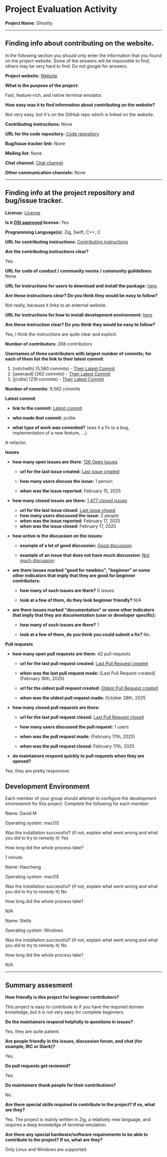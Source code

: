 # Project Evaluation Activity



__Project Name:__  Ghostty


---

## Finding info about contributing on the website.

In the following section you should only enter the information that you
found on the project website. Some of the answers will be impossible to find, others
may be very hard to find. Do not _google_ for answers.

__Project website:__ [Website](https://ghostty.org/)


__What is the purpose of the project:__ 

Fast, feature-rich, and native terminal emulator.

__How easy was it to find information about contributing on the website?__ 

Not very easy, but it's on the GitHub repo which is linked on the website.

__Contributing instructions:__ None

__URL for the code repository:__ [Code repository](https://github.com/ghostty-org/ghostty)

__Bug/Issue tracker link:__ None

__Mailing list:__ None

__Chat channel:__ [Chat channel](https://discord.gg/ghostty)

__Other communication channels:__ None

---

## Finding info at the project repository and bug/issue tracker.

__License:__ [License](https://github.com/ghostty-org/ghostty/blob/main/LICENSE)

__Is it [OSI approved](https://opensource.org/licenses/alphabetical) license:__ Yes

__Programming Language(s):__ Zig, Swift, C++, C

__URL for contributing instructions:__ [Contributing instructions](https://github.com/ghostty-org/ghostty/blob/main/CONTRIBUTING.md)

__Are the contributing instructions clear?__ 

Yes.

__URL for code of conduct / community norms / community guildelines:__ None

__URL for instructions for users to download and install the package:__  [here](https://github.com/ghostty-org/ghostty#download). 

__Are these instructions clear? Do you think they would be easy to follow?__ 

Not really, because it links to an external website.

__URL for instructions for how to install development environment:__ [here](https://github.com/ghostty-org/ghostty#developing-ghostty)

__Are these instruction clear? Do you think they would be easy to follow?__

Yes, I think the instructions are quite clear and explicit.

__Number of contributors:__ 288 contributors

__Usernames of three contributors with largest number of commits; for
each of them list the link to their latest commit__:

1. [mitchellh] (5,580 commits) - [Their Latest Commit](https://github.com/ghostty-org/ghostty/commit/16c690370640fc5088f09eaee185b598bdd57345)
1. [qwerasd] (262 commits) - [Their Latest Commit](https://github.com/ghostty-org/ghostty/commit/b624cfe262c817591e7a7e054b66327b80fe4bd0)
1. [jcollie] (219 commits) - [Their Latest Commit](https://github.com/ghostty-org/ghostty/commit/38908e01268298ced33b7b6835e49b8c6d437e12)


__Number of commits:__ 9,562 commits

__Latest commit__ 

- __link to the commit:__ [Latest commit](https://github.com/ghostty-org/ghostty/commit/38908e01268298ced33b7b6835e49b8c6d437e12)

- __who made that commit:__ jcollie

- __what type of work was commited?__ (was it a fix to a bug, implementation of a new feature, ...)

A refactor.

__Issues__

- __how many open issues are there:__ [126 Open Issues](https://github.com/ghostty-org/ghostty/issues)

    - __url for the last issue created:__ [Last issue created](https://github.com/ghostty-org/ghostty/issues/5784)

    - __how many users discuss the issue:__ 1 person
    
    - __when was the issue reported:__ February 15, 2025
    

- __how many closed issues are there:__ [1,477 closed issues](https://github.com/ghostty-org/ghostty/issues?q=is%3Aissue%20state%3Aclosed)
    - __url for the last issue closed:__ [Last issue closed](https://github.com/ghostty-org/ghostty/issues/5838)
    - __how many users discussed the issue:__ 2 people
    - __when was the issue reported:__ February 17, 2025
    - __when was the issue closed:__ February 17, 2025

- __how active is the discussion on the issues:__ 

    - __example of a lot of good discussion:__ [Good discussion](https://github.com/ghostty-org/ghostty/issues/189)
    
    - __example of an issue that does not have much discussion:__ [Not much discussion](https://github.com/ghostty-org/ghostty/issues/1691)



- __are there issues marked "good for newbies", "beginner" or some other indicators that imply that they are good for beginner contributors:__ 

    - __how many of such issues are there?__ 0 issues
    
    - __look at a few of them, do they look beginner friendly?__ N/A



- __are there issues marked "documentation" or some other indicators that imply that they are documentation (user or developer specific):__ 

    - __how many of such issues are there?__ 1
    
    - __look at a few of them, do you think you could submit a fix?__ No.



__Pull requests__

- __how many open pull requests are there:__ 42 pull requests

    - __url for the last pull request created:__ [Last Pull Request created](https://github.com/ghostty-org/ghostty/pull/5866)
    
    - __when was the last pull request made:__ [Last Pull Request created](February 18th, 2025)

    - __url for the oldest pull request created:__ [Oldest Pull Request created](https://github.com/ghostty-org/ghostty/pull/2515)
    
    - __when was the oldest pull request made:__ October 28th, 2025

- __how many closed pull requests are there:__ 

    - __url for the last pull request closed:__ [Last Pull Request closed](https://github.com/ghostty-org/ghostty/pull/5847)
    
    - __how many users discussed the pull request:__ 1 users
    
    - __when was the pull request made:__  (February 17th, 2025)
    
    - __when was the pull request closed:__ February 17th, 2025
    

- __do maintainers respond quickly to pull requests when they are opened?__ 

Yes, they are pretty responsive.


## Development Environment 

Each member of your group should attempt to configure the development environemnt 
for this project. Complete the following for each member:

Name: David M

Operating system: macOS

Was the installation successful? (if not, explain what went wrong and 
what you did to try to remedy it) Yes

How long did the whole process take? 

1 minute.

Name: Haocheng

Operating system: macOS

Was the installation successful? (if not, explain what went wrong and 
what you did to try to remedy it) No

How long did the whole process take? 

N/A

Name: Stella

Operating system: Windows

Was the installation successful? (if not, explain what went wrong and 
what you did to try to remedy it) No

How long did the whole process take? 

N/A

---


## Summary assesment
__How friendly is this project for beginner contributors?__

This project is easy to contribute to if you have the required domain knowledge, but it is not very easy for complete beginners.

__Do the maintainers respond helpfully to questions in issues?__

Yes, they are quite patient.

__Are people friendly in the issues, discussion forum, and chat (for example, IRC or Slack)?__

Yes.

__Do pull requests get reviewed?__

Yes.

__Do maintainers thank people for their contributions?__

No.

__Are there special skills required to contribute to the project? If so, what are they?__

Yes. The project is mainly written in Zig, a relatively new language, and requires a deep knowledge of terminal emulation.

__Are there any special hardware/software requirements to be able to contribute to the project? If so, what are they?__

Only Linux and Windows are supported.
